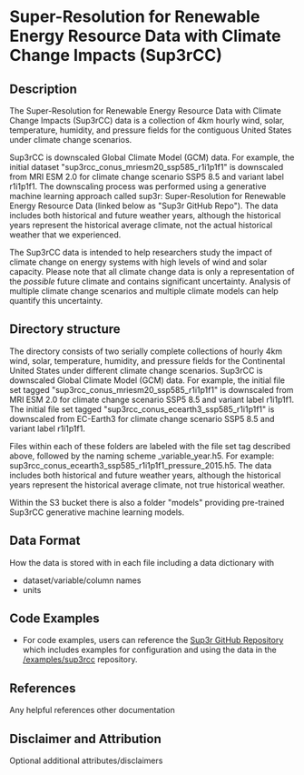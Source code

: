 # Super-Resolution for Renewable Energy Resource Data with Climate Change Impacts (Sup3rCC)

## Description

The Super-Resolution for Renewable Energy Resource Data with Climate Change Impacts (Sup3rCC) data is a collection of 4km hourly wind, solar, temperature, 
humidity, and pressure fields for the contiguous United States under climate change scenarios.

Sup3rCC is downscaled Global Climate Model (GCM) data. For example, the initial dataset "sup3rcc_conus_mriesm20_ssp585_r1i1p1f1" is downscaled from MRI 
ESM 2.0 for climate change scenario SSP5 8.5 and variant label r1i1p1f1. The downscaling process was performed using a generative machine learning approach 
called sup3r: Super-Resolution for Renewable Energy Resource Data (linked below as "Sup3r GitHub Repo"). The data includes both historical and future 
weather years, although the historical years represent the historical average climate, not the actual historical weather that we experienced.

The Sup3rCC data is intended to help researchers study the impact of climate change on energy systems with high levels of wind and solar capacity. Please 
note that all climate change data is only a representation of the *possible* future climate and contains significant uncertainty. Analysis of multiple climate 
change scenarios and multiple climate models can help quantify this uncertainty.

## Directory structure

The directory consists of two serially complete collections of hourly 4km wind, solar, temperature, humidity, and pressure fields for the Continental United States
under different climate change scenarios. Sup3rCC is downscaled Global Climate Model (GCM) data. For example, the initial file set tagged "sup3rcc_conus_mriesm20_ssp585_r1i1p1f1"
is downscaled from MRI ESM 2.0 for climate change scenario SSP5 8.5 and variant label r1i1p1f1. The initial file set tagged "sup3rcc_conus_ecearth3_ssp585_r1i1p1f1" is downscaled 
from EC-Earth3 for climate change scenario SSP5 8.5 and variant label r1i1p1f1.

Files within each of these folders are labeled with the file set tag described above, followed by the naming scheme _variable_year.h5. For example: sup3rcc_conus_ecearth3_ssp585_r1i1p1f1_pressure_2015.h5. 
The data includes both historical and future weather years, although the historical years represent the historical average climate, not true historical weather.  

Within the S3 bucket there is also a folder "models" providing pre-trained Sup3rCC generative machine learning models.

## Data Format

How the data is stored with in each file including a data dictionary with
- dataset/variable/column names
- units


## Code Examples
- For code examples, users can reference the [Sup3r GitHub Repository](https://github.com/NREL/sup3r/tree/main) which includes examples for configuration and using the data in
  the [/examples/sup3rcc](https://github.com/NREL/sup3r/tree/main/examples/sup3rcc) repository.

## References

Any helpful references other documentation

## Disclaimer and Attribution

Optional additional attributes/disclaimers
